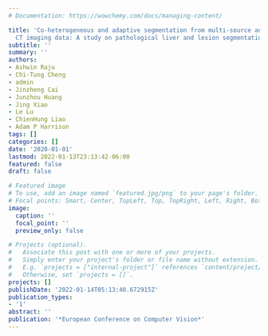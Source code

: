 ```yaml
---
# Documentation: https://wowchemy.com/docs/managing-content/

title: 'Co-heterogeneous and adaptive segmentation from multi-source and multi-phase
  CT imaging data: A study on pathological liver and lesion segmentation'
subtitle: ''
summary: ''
authors:
- Ashwin Raju
- Chi-Tung Cheng
- admin
- Jinzheng Cai
- Junzhou Huang
- Jing Xiao
- Le Lu
- ChienHung Liao
- Adam P Harrison
tags: []
categories: []
date: '2020-01-01'
lastmod: 2022-01-13T23:13:42-06:00
featured: false
draft: false

# Featured image
# To use, add an image named `featured.jpg/png` to your page's folder.
# Focal points: Smart, Center, TopLeft, Top, TopRight, Left, Right, BottomLeft, Bottom, BottomRight.
image:
  caption: ''
  focal_point: ''
  preview_only: false

# Projects (optional).
#   Associate this post with one or more of your projects.
#   Simply enter your project's folder or file name without extension.
#   E.g. `projects = ["internal-project"]` references `content/project/deep-learning/index.md`.
#   Otherwise, set `projects = []`.
projects: []
publishDate: '2022-01-14T05:13:40.672915Z'
publication_types:
- '1'
abstract: ''
publication: '*European Conference on Computer Vision*'
---
```

